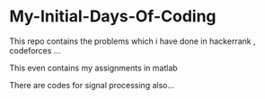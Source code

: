 # My-Initial-Days-Of-Coding
This repo contains the problems which i have done in hackerrank , codeforces ... 

This even contains my assignments in matlab
 
 There are codes for signal processing also...
